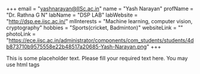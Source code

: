 +++
email = "yashnarayan@IISc.ac.in"
name = "Yash Narayan"
profName = "Dr. Rathna G N"
labName = "DSP LAB"
labWebsite = "http://dsp.ee.iisc.ac.in/"
mlInterests = "Machine learning, computer vision, cryptography"
hobbies = "Sports(cricket, Badminton)"
websiteLink = ""
photoLink = "https://ece.iisc.ac.in/administrator/components/com_students/students/4db873710b9575558e22b48517a20685-Yash-Narayan.png"
+++

This is some placeholder text. Please fill your required text here. You may use html tags